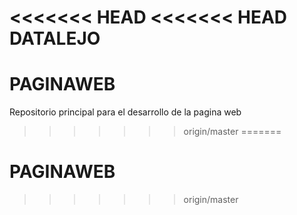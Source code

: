 <<<<<<< HEAD
<<<<<<< HEAD
DATALEJO
=======
# PAGINAWEB
Repositorio principal para el desarrollo de la pagina web
>>>>>>> origin/master
=======
# PAGINAWEB
>>>>>>> origin/master
